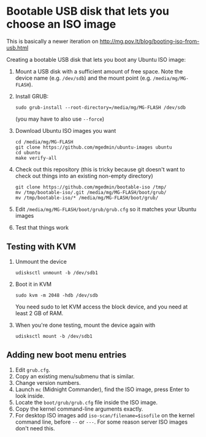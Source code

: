 Bootable USB disk that lets you choose an ISO image
===================================================

This is basically a newer iteration on
http://mg.pov.lt/blog/booting-iso-from-usb.html

Creating a bootable USB disk that lets you boot any Ubuntu ISO image:

1. Mount a USB disk with a sufficient amount of free space.  Note the device
   name (e.g. `/dev/sdb`) and the mount point (e.g. `/media/mg/MG-FLASH`).

1. Install GRUB:

    ```
    sudo grub-install --root-directory=/media/mg/MG-FLASH /dev/sdb
    ```

   (you may have to also use `--force`)

2. Download Ubuntu ISO images you want

    ```
    cd /media/mg/MG-FLASH
    git clone https://github.com/mgedmin/ubuntu-images ubuntu
    cd ubuntu
    make verify-all
    ```

3. Check out this repository (this is tricky because git doesn't want to check
   out things into an existing non-empty directory)

    ```
    git clone https://github.com/mgedmin/bootable-iso /tmp/
    mv /tmp/bootable-iso/.git /media/mg/MG-FLASH/boot/grub/
    mv /tmp/bootable-iso/* /media/mg/MG-FLASH/boot/grub/
    ```

4. Edit `/media/mg/MG-FLASH/boot/grub/grub.cfg` so it matches your Ubuntu images

5. Test that things work


Testing with KVM
----------------

1. Unmount the device

    ```
    udisksctl unmount -b /dev/sdb1
    ```

2. Boot it in KVM

    ```
    sudo kvm -m 2048 -hdb /dev/sdb
    ```

   You need sudo to let KVM access the block device, and you need at least 2 GB
   of RAM.

3. When you're done testing, mount the device again with

    ```
    udisksctl mount -b /dev/sdb1
    ```

Adding new boot menu entries
----------------------------

1. Edit `grub.cfg`.
2. Copy an existing menu/submenu that is similar.
3. Change version numbers.
4. Launch `mc` (Midnight Commander), find the ISO image, press Enter to look
   inside.
5. Locate the `boot/grub/grub.cfg` file inside the ISO image.
6. Copy the kernel command-line arguments exactly.
7. For desktop ISO images add `iso-scan/filename=$isofile` on the kernel
   command line, before `--` or `---`.  For some reason server ISO images don't
   need this.
